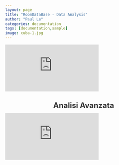 ```yaml
---
layout: page
title: "RoomDataBase - Data Analysis"
author: "Paul Le"
categories: documentation
tags: [documentation,sample]
image: cuba-1.jpg
---
```




<style>
  .page-content iframe {
    display: block;
    margin: 20px auto;
    max-width: 100%;
    width: 1280px; /* Larghezza dell'iframe */
    height: 720px; /* Altezza dell'iframe */
    border: none; /* Bordo opzionale */
    box-shadow: 0px 4px 6px rgba(0, 0, 0, 0.1); /* Ombra leggera */
  }
  .dashboard-title {
    text-align: center;
    font-size: 24px;
    font-weight: bold;
    margin: 30px 0 10px;
    color: #333; /* Colore del testo */
  }
</style>

<iframe title="Dashboard Power BI 1" 
        src="https://app.powerbi.com/view?r=eyJrIjoiNjA3MjU0YTQtZDRmNi00YmQ2LThlYzktNDdlMDJmNTk0NjRjIiwidCI6IjZlY2FkODZiLWUwYjktNDFjNi1iMjcyLTU1MmZlMDJkMmUxMSIsImMiOjl9&pageName=ReportSection27dc61714dd3633a5c09" 
        loading="lazy" 
        frameborder="0" 
        allowfullscreen></iframe>

<div class="dashboard-title">Analisi Avanzata</div>

<iframe title="Dashboard Power BI 2" 
        src="https://app.powerbi.com/view?r=eyJrIjoiNDZiZWY1ZDctYmUzMS00NmIwLTlkMjEtZjFiZmY3NGFlMWI5IiwidCI6IjZlY2FkODZiLWUwYjktNDFjNi1iMjcyLTU1MmZlMDJkMmUxMSIsImMiOjl9" 
        loading="lazy" 
        frameborder="0" 
        allowfullscreen></iframe>

<!-- <iframe title="Dashboard Power BI 3" 
        src="https://app.powerbi.com/view?r=eyJrIjoiY2VhNzg2NDItMTUyYy00NjJhLThmZTAtYzA2M2U4ZjYzMDg4IiwidCI6IjMwMTExOGJhLTcxODItNDk2My1iZGIxLTYzOTI3OTBjZjRmYyIsImMiOjl9&pageName=ReportSectionc2b3a1f054b3426f8739" 
        loading="lazy" 
        frameborder="0" 
        allowfullscreen></iframe> -->


